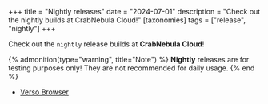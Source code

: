 +++
title = "Nightly releases"
date = "2024-07-01"
description = "Check out the nightly builds at CrabNebula Cloud!"
[taxonomies]
tags = ["release", "nightly"]
+++

Check out the `nightly` release builds at **CrabNebula Cloud**!

{% admonition(type="warning", title="Note") %}
**Nightly** releases are for testing purposes only! They are not recommended for daily usage.
{% end %}

- [Verso Browser]

[Verso Browser]: https://web.crabnebula.cloud/verso/verso-nightly/releases

